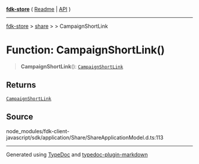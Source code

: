 [**fdk-store**](../../../README.md) ( [Readme](../../../README.md) \| [API](../../../API.md) )

---

[fdk-store](../../../API.md) > [share](../../README.md) > [<internal>](../README.md) > CampaignShortLink

# Function: CampaignShortLink()

> **CampaignShortLink**(): [`CampaignShortLink`](../type-aliases/type-alias.CampaignShortLink.md)

## Returns

[`CampaignShortLink`](../type-aliases/type-alias.CampaignShortLink.md)

## Source

node_modules/fdk-client-javascript/sdk/application/Share/ShareApplicationModel.d.ts:113

---

Generated using [TypeDoc](https://typedoc.org/) and [typedoc-plugin-markdown](https://www.npmjs.com/package/typedoc-plugin-markdown)
